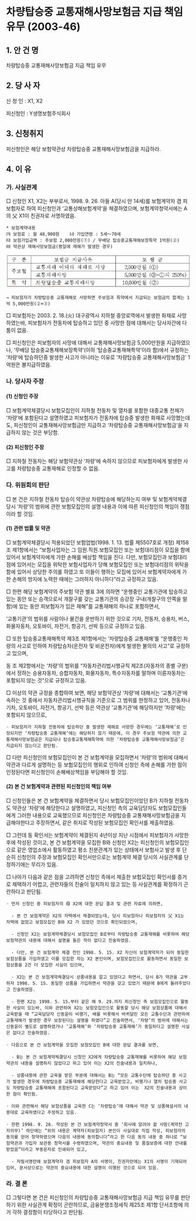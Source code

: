 # 차량탑승중 교통재해사망보험금 지급 책임 유무 (2003-46)

## 1. 안 건 명
차량탑승중 교통재해사망보험금 지급 책임 유무

## 2. 당 사 자

신 청 인 : X1, X2

피신청인 : Y생명보험주식회사

## 3. 신청취지

피신청인은 해당 보험약관상 차량탑승중 교통재해사망보험금을 지급하라.

## 4. 이   유

### 가. 사실관계

□ 신청인 X1, X2는 부부로서, 1998. 9. 26. 아들 A(당시 만 14세)를 보험계약자 겸 피보험자로 하여 피신청인과 ‘교통상해보험계약’을 체결하였으며, 보험계약청약서에는 A의 父 X1이 친권자로 서명하였음.

    * 보험계약내용
    ㈎ 보험료 : 월 48,900원    ㈏ 가입연령 : 5세～70세
    ㈐ 보험가입금액 : 주보험 2,000만원(①) / 무배당 탑승중교통재해보장특약 1억원(②)
    ㈑ 약관상 재해사망보험금(평일에 재해가 발생한 경우)

![alt image](https://raw.githubusercontent.com/aijinet/bodoc-claim-contents/master/contents/images/94_1.PNG)


<!--
구  분
보험금 지급사유
보 험 금
주보험
교통재해 이외의 재해로 사망
2,000만원 (①)
교통재해사망
5,000만원 (③=①의 250%)
특  약
차량탑승중 교통재해사망
10,000만원 (②)
-->
    → 피보험자가 차량탑승중 교통재해로 사망하면 주보험과 특약에서 지급되는 보험금의 합계는 1억 5,000만원(②+③)

□ 피보험자는 2003. 2. 18.(火) 대구광역시 지하철 중앙로역에서 발생한 화재로 사망하였는바, 피보험자가 전동차에 탑승하고 있던 중 사망한 점에 대해서는 당사자간에 다툼이 없음.

□ 피신청인은 피보험자의 사망에 대해서 교통재해사망보험금 5,000만원을 지급하였으나, ‘무배당 탑승중교통재해보장특약’(이하 ‘탑승중교통재해특약’이라 함)에서 규정하는 ‘차량’에 탑승하던중 발생한 사고가 아니라는 이유로 ‘차량탑승중 교통재해사망보험금’ 1억원은 불지급하였음.

### 나. 당사자 주장

#### (1) 신청인 주장

□ 보험계약체결당시 보험모집인이 지하철 전동차 및 열차를 포함한 대중교통 전체가 ‘차량’에 포함된다고 설명하였고 피보험자가 전동차에 탑승중 발생한 화재로 사망했는데도, 피신청인이 교통재해사망보험금만 지급하고 ‘차량탑승중 교통재해사망보험금’을 지급하지 않는 것은 부당함.

#### (2) 피신청인 주장

□ 지하철 전동차는 해당 보험약관상 ‘차량’에 속하지 않으므로 피보험자에게 발생한 사고를 차량탑승중 교통재해로 인정할 수 없음.

### 다. 위원회의 판단

□ 본 건은 지하철 전동차 탑승이 약관상 차량탑승에 해당하는지 여부 및 보험계약체결당시 ‘차량’의 범위에 관한 보험모집인의 설명 내용과 이에 따른 피신청인의 책임이 쟁점이라 할 것임.

#### (1) 관련 법률 및 약관

□ 보험계약체결당시 적용되었던 보험업법(1998. 1. 13. 법률 제5507호로 개정) 제158조 제1항에서는 “보험사업자는 그 임원․직원․보험모집인 또는 보험대리점이 모집을 함에 있어서 보험계약자에게 가한 손해를 배상할 책임을 진다. 다만, 보험모집인과 보험대리점에 있어서는 모집을 위탁한 보험사업자가 당해 보험모집인 또는 보험대리점의 위탁을 함에 있어서 상당한 주의를 하였고 또 이들이 행하는 모집에 있어서 보험계약자에게 가한 손해의 방지에 노력한 때에는 그러하지 아니하다”라고 규정하고 있음.


□ 한편 해당 보험계약의 주보험 약관 별표 3에 의하면 “운행중인 교통기관에 탑승하고 있는 동안 또는 승객으로서 개찰구를 갖는 교통기관의 승강장 구내(개찰구의 안쪽을 말함)에 있는 동안 피보험자가 입은 재해”를 교통재해의 하나로 포함하면서,

‘교통기관’의 범위를 사람이나 물건을 운반하기 위한 것으로 기차, 전동차, 승용차, 버스, 화물자동차, 오토바이, 자전거, 항공기, 선박 등으로 규정하고 있음.


□ 또한 탑승중교통재해특약 제3조 제1항에서는 ‘차량탑승중 교통재해’를 “운행중인 차량의 사고로 인하여 차량탑승자(운전자 및 비운전자)에게 발생한 불의의 사고”로 규정하고 있으며,

동 조 제2항에서는 ‘차량’의 범위를 “자동차관리법시행규칙 제2조(자동차의 종별 구분)에서 정하는 승용자동차, 승합자동차, 화물자동차, 특수자동차를 말하며 이륜자동차는 포함되지 않는 것”으로 규정하고 있음.


□ 이상의 약관 규정을 종합하여 보면, 해당 보험약관상 ‘차량’에 대해서는 ‘교통기관’에 속하는 것 중에서 자동차관리법시행규칙을 기준으로 그 범위를 한정하고 있어, 전동차나 기차, 오토바이, 자전거, 항공기, 선박 등은 약관상 ‘교통기관’에 해당하지만 ‘차량’에는 포함되지 않으므로,

    ◦ 피보험자가 지하철 전동차에 탑승하던 중 발생한 재해로 사망한 경우에는 ‘교통재해’로 인정되지만 ‘차량탑승중 교통재해’에는 해당하지 않기 때문에, 이 경우 주보험 약관에 의한 교통재해사망보험금은 지급되나 탑승중교통재해특약에 의한 ‘차량탑승중 교통재해사망보험금’은 지급되지 않는다고 판단됨.


□ 다만 피신청인의 보험모집인이 본 건 보험계약을 모집하면서 ‘차량’의 범위에 대해서 약관과 다르게 설명하는 등 보험모집인의 행위로 인하여 신청인 측에 손해를 가한 점이 인정된다면 피신청인이 손해배상책임을 부담해야 할 것임.



#### (2) 본 건 보험계약과 관련된 피신청인의 책임 여부

□ 신청인들은 본 건 보험계약을 체결하면서 당시 보험모집인이었던 B가 지하철 전동차도 약관상 ‘차량’에 해당한다고 설명하였고, 피신청인 측의 교육담당자도 보험모집인들에게 그러한 내용으로 교육했으므로 피신청인은 차량탑승중 교통재해사망보험금을 지급해야한다고 주장하면서, 같은 취지로 작성된 보험모집인 확인서를 제출하였음.

□ 그런데 동 확인서는 보험계약이 체결된지 4년이상 지난 시점에서 피보험자가 사망한 후에 작성된 것이고, 본 건 보험계약을 모집한 B와 신청인 X2는 피신청인의 보험모집인으로 같은 영업소에서 활동하였고 평소 친분관계가 있는 상태에서 보험사고 발생 후 단순히 신청인의 주장과 보험모집인 확인서만으로는 보험계약 체결 당시의 사실관계를 단정하기에는 무리가 있음.


□ 나아가 다음과 같은 점을 고려하면 신청인 측에서 제출한 보험모집인 확인서를 증거로 채택하기 어렵고, 관련자들의 진술이 일치하지 않고 있는 등 사실관계를 확정하기 곤란하다고 판단됨.

    ◦ 먼저 신청인 중 피보험자의 母 X2에 대한 문답 결과 및 관련 자료에 의하면,

      - 본 건 보험계약은 X2의 자택에서 체결되었는데, 당시 피보험자나 피보험자의 父 X1는 자택에 없었고 보험모집인 B와 X2 가 있었던 것으로 확인되었으며,

      - 신청인 X2는 보험계약체결당시 보험모집인 B로부터 차량탑승중 교통재해를 비롯하여 해당 보험약관의 내용에 대해서 설명을 들은 적이 없다고 진술하였음.

      - 다만, 본 건 보험계약 체결 전인 1998. 5. 15. X2 자신이 보험계약자가 되어 동일한 보험상품을 가입하였고 이를 모집한 자는 X2 본인이며, 보험모집인으로 활동하면서 동일한 보험상품을 2건 더 모집한 사실이 있으며,

      - X2는 본 건 보험계약체결당시 상품내용을 알고 있었다고 하면서, 당시 B가 약관을 교부하자 1998. 5. 15. 동일한 상품을 가입하면서 약관을 갖고 있었기 때문에 B에게 돌려주었다고 진술하였음.

      - 한편 X2는 1998. 5. 15.부터 같은 해 9. 29.까지 피신청인 측 보험모집인으로 활동한 사실이 있는바, 이와 관련하여 X2는 보험모집인으로 활동할 당시 해당 보험상품에 대해서 교육받을 때 “교육담당자 신동윤이 비행기, 배를 비롯해서 바퀴달린 모든 교통수단과 관련하여 교통재해가 발생한 경우 보장된다는 설명을 하였다”고 진술하면서, ‘차량’의 범위에 대해서는 신동윤이 별도로 설명하였거나 ‘교통재해’와 ‘차량탑승중 교통재해’가 동일하다고 설명한 사실은 없다고 진술하였음.

    ◦ 다음으로 본 건 보험계약을 모집한 보험모집인 B에 대한 문답 결과를 보면,

      - B는 본 건 보험계약체결당시 신청인 X2에게 차량탑승중 교통재해를 비롯하여 해당 보험약관의 내용을 설명하지 않았다고 하고 있어 이는 X2의 진술내용과 일치하나,

      - 상품내용에 관한 교육을 받은 부분에 대해서는 B는 “모든 교통수단에 탑승하던 중 사고가 발생한 경우에 차량탑승중 교통재해에 해당한다고 교육받았고, 비행기나 열차 탑승중 사고도 차량탑승중 교통재해에 포함된다고 교육받았다”고 하고 있어 이는  X2의 진술내용과 상이한 점이 확인됨.

    ◦ 이와 관련해서 해당 보험상품을 교육한 C는 ‘차량탑승’에 대해서 약관 및 상품해설서의 내용대로 교육하였다고 주장하고 있음.

    ◦ 한편 1998. 9. 26. 작성된 본 건 보험계약청약서 중 ‘회사에 알려야 할 사항(계약전 고지의무)’ 하단에는 “위의 내용은 계약자(피보험자) 본인이 사실대로 직접 작성, 피보험자의 동의를 얻어 청약하였으며 다음의 내용에 동의합니다”라고 한 다음 동의 내용 중 하나로 “보험약관과 가입자 보관용 청약서를 수령하였으며, 약관의 중요내용 및 품질보증에 대한 안내를 받았음”이라고 부동문자로 인쇄되어 있고,

      - 자필서명란에 보험계약자 겸 피보험자 A의 서명이, 친권자란에는 X1의 서명이 기재되어 있어, 문서상으로는 약관의 중요내용에 대한 설명이 이행된 것으로 되어 있음.

### 라. 결  론

□ 그렇다면 본 건은 피신청인의 차량탑승중 교통재해사망보험금 지급 책임 유무를 판단하기 위한 사실관계 확정이 곤란하므로, 금융분쟁조정세칙 제25조 제1항 단서조항에 의거 각하 결정함이 타당하다고 판단됨.
